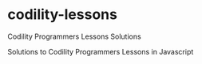 # codility-lessons
Codility Programmers Lessons Solutions

Solutions to Codility Programmers Lessons in Javascript
